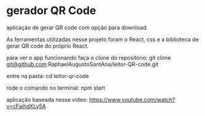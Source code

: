 # gerador QR Code

aplicação de gerar QR code com opção para download.

As ferramentas utilizadas nesse projeto foram o React, css e a biblioteca de gerar QR code do próprio React.

para ver o app funcionando faça o clone do repositório: git clone git@github.com:RaphaelAugustoSantAna/leitor-QR-code.git

entre na pasta: cd leitor-qr-code

rode o comando no terminal: npm start

aplicação baseada nesse video: https://www.youtube.com/watch?v=cFaihdXLy5A

